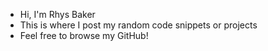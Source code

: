 - Hi, I'm Rhys Baker
- This is where I post my random code snippets or projects
- Feel free to browse my GitHub!

<!---
Rhys-Baker/Rhys-Baker is a ✨ special ✨ repository because its `README.md` (this file) appears on your GitHub profile.
You can click the Preview link to take a look at your changes.
--->
